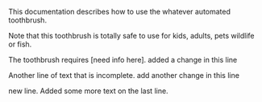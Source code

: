 This documentation describes how to use the whatever automated toothbrush.

Note that this toothbrush is totally safe to use for kids, adults, pets wildlife or fish.

The toothbrush requires [need info here]. added a change in this line

Another line of text that is incomplete. add another change in this line

new line. Added some more text on the last line.
